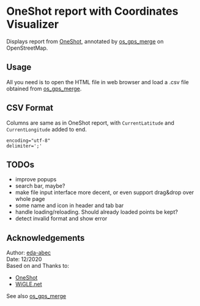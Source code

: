 # OneShot report with Coordinates Visualizer

Displays report from [OneShot](https://github.com/drygdryg/OneShot), annotated by [os_gps_merge](https://github.com/eda-abec/OneShot-GPS-Merge) on OpenStreetMap.

## Usage
All you need is to open the HTML file in web browser and load a .csv file obtained from [os_gps_merge](https://github.com/eda-abec/OneShot-GPS-Merge).

## CSV Format
Columns are same as in OneShot report, with `CurrentLatitude` and `CurrentLongitude` added to end.
```
encoding="utf-8"
delimiter=';'
```

## TODOs
- improve popups
- search bar, maybe?
- make file input interface more decent, or even support drag&drop over whole page
- some name and icon in header and tab bar
- handle loading/reloading. Should already loaded points be kept?
- detect invalid format and show error

## Acknowledgements

Author: [eda-abec](https://github.com/eda-abec)\
Date: 12/2020\
Based on and Thanks to:
- [OneShot](https://github.com/drygdryg/OneShot)
- [WiGLE.net](https://github.com/wiglenet)

See also [os_gps_merge](https://github.com/eda-abec/OneShot-GPS-Merge)
